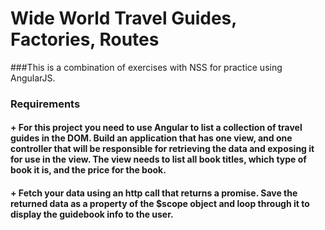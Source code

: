 # Wide World Travel Guides, Factories, Routes

###This is a combination of exercises with NSS for practice using AngularJS. 
### Requirements
#### + For this project you need to use Angular to list a collection of travel guides in the DOM. Build an application that has one view, and one controller that will be responsible for retrieving the data and exposing it for use in the view. The view needs to list all book titles, which type of book it is, and the price for the book.

#### + Fetch your data using an http call that returns a promise. Save the returned data as a property of the $scope object and loop through it to display the guidebook info to the user.

